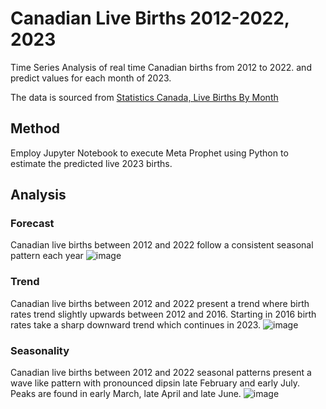 # Canadian Live Births 2012-2022, 2023

Time Series Analysis of real time Canadian births from 2012 to 2022. and predict values for each month of 2023.

The data is sourced from [Statistics Canada, Live Births By Month](https://www150.statcan.gc.ca/t1/tbl1/en/tv.action?pid=1310041501&pickMembers%5B0%5D=3.1&cubeTimeFrame.startYear=2012&cubeTimeFrame.endYear=2022&referencePeriods=20120101%2C20220101)

## Method
Employ Jupyter Notebook to execute Meta Prophet using Python to estimate the predicted live 2023 births.

## Analysis

### Forecast
Canadian live births between 2012 and 2022 follow a consistent seasonal pattern each year
![image](https://github.com/gitgizmo/TimeSeriesAnalysis/assets/16417298/e74eb38a-5538-4973-a48e-f91802205edc)

### Trend
Canadian live births between 2012 and 2022 present a trend where birth rates trend slightly upwards between 2012 and 2016. Starting in 2016 birth rates take a sharp downward trend which continues in 2023.
![image](https://github.com/gitgizmo/TimeSeriesAnalysis/assets/16417298/01dc4450-f338-4e1d-8a5d-d44e22191735)

### Seasonality
Canadian live births between 2012 and 2022 seasonal patterns present a wave like pattern with pronounced dipsin late February and early July. Peaks are found in early March, late April and late June.
![image](https://github.com/gitgizmo/TimeSeriesAnalysis/assets/16417298/e938fc62-415e-4402-9d6e-1f9b80855191)


